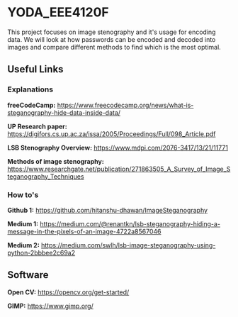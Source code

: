 # YODA_EEE4120F
This project focuses on image stenography and it's usage for encoding data. We will look at how passwords can be encoded and decoded into images and compare different methods to find which is the most optimal.

## Useful Links

### Explanations

**freeCodeCamp:** https://www.freecodecamp.org/news/what-is-steganography-hide-data-inside-data/

**UP Research paper:** https://digifors.cs.up.ac.za/issa/2005/Proceedings/Full/098_Article.pdf

**LSB Stenography Overview:** https://www.mdpi.com/2076-3417/13/21/11771

**Methods of image stenography:** https://www.researchgate.net/publication/271863505_A_Survey_of_Image_Steganography_Techniques

### How to's

**Github 1:** https://github.com/hitanshu-dhawan/ImageSteganography

**Medium 1:** https://medium.com/@renantkn/lsb-steganography-hiding-a-message-in-the-pixels-of-an-image-4722a8567046

**Medium 2:** https://medium.com/swlh/lsb-image-steganography-using-python-2bbbee2c69a2 

## Software

**Open CV:** https://opencv.org/get-started/ 

**GIMP:** https://www.gimp.org/ 


